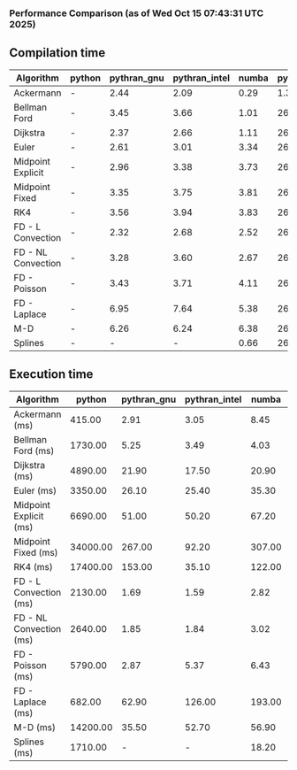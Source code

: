 ### Performance Comparison (as of Wed Oct 15 07:43:31 UTC 2025)
## Compilation time
Algorithm                 | python                    | pythran_gnu               | pythran_intel             | numba                     | pyccel_gnu_c              | pyccel_gnu_fortran        | pyccel_intel_c            | pyccel_intel_fortran     
------------------------- | ------------------------- | ------------------------- | ------------------------- | ------------------------- | ------------------------- | ------------------------- | ------------------------- | -------------------------
Ackermann                 | -                         | 2.44                      | 2.09                      | 0.29                      | 1.35                      | 1.38                      | 1.35                      | 1.40                     
Bellman Ford              | -                         | 3.45                      | 3.66                      | 1.01                      | 26.15                     | 1.51                      | 27.94                     | 1.57                     
Dijkstra                  | -                         | 2.37                      | 2.66                      | 1.11                      | 26.24                     | 1.62                      | 28.12                     | 1.70                     
Euler                     | -                         | 2.61                      | 3.01                      | 3.34                      | 26.07                     | 1.48                      | 28.08                     | 1.54                     
Midpoint Explicit         | -                         | 2.96                      | 3.38                      | 3.73                      | 26.28                     | 1.72                      | 28.09                     | 1.75                     
Midpoint Fixed            | -                         | 3.35                      | 3.75                      | 3.81                      | 26.36                     | 1.77                      | 28.20                     | 1.82                     
RK4                       | -                         | 3.56                      | 3.94                      | 3.83                      | 26.79                     | 2.16                      | 28.54                     | 2.23                     
FD - L Convection         | -                         | 2.32                      | 2.68                      | 2.52                      | 26.19                     | 1.45                      | 27.86                     | 1.51                     
FD - NL Convection        | -                         | 3.28                      | 3.60                      | 2.67                      | 26.10                     | 1.45                      | 27.82                     | 1.50                     
FD - Poisson              | -                         | 3.43                      | 3.71                      | 4.11                      | 26.15                     | 1.72                      | 27.95                     | 1.89                     
FD - Laplace              | -                         | 6.95                      | 7.64                      | 5.38                      | 26.42                     | 1.87                      | 28.21                     | 1.97                     
M-D                       | -                         | 6.26                      | 6.24                      | 6.38                      | 26.87                     | 2.49                      | 28.71                     | 2.57                     
Splines                   | -                         | -                         | -                         | 0.66                      | 26.29                     | 1.81                      | 28.16                     | 1.83                     

## Execution time
Algorithm                 | python                    | pythran_gnu               | pythran_intel             | numba                     | pyccel_gnu_c              | pyccel_gnu_fortran        | pyccel_intel_c            | pyccel_intel_fortran     
------------------------- | ------------------------- | ------------------------- | ------------------------- | ------------------------- | ------------------------- | ------------------------- | ------------------------- | -------------------------
Ackermann (ms)            | 415.00                    | 2.91                      | 3.05                      | 8.45                      | 1.27                      | 1.32                      | 4.01                      | 9.90                     
Bellman Ford (ms)         | 1730.00                   | 5.25                      | 3.49                      | 4.03                      | 4.09                      | 3.28                      | 5.22                      | 4.23                     
Dijkstra (ms)             | 4890.00                   | 21.90                     | 17.50                     | 20.90                     | 38.50                     | 19.90                     | 49.40                     | 22.30                    
Euler (ms)                | 3350.00                   | 26.10                     | 25.40                     | 35.30                     | 22.90                     | 10.70                     | 24.50                     | 16.00                    
Midpoint Explicit (ms)    | 6690.00                   | 51.00                     | 50.20                     | 67.20                     | 39.70                     | 19.50                     | 44.40                     | 16.10                    
Midpoint Fixed (ms)       | 34000.00                  | 267.00                    | 92.20                     | 307.00                    | 184.00                    | 72.10                     | 195.00                    | 51.80                    
RK4 (ms)                  | 17400.00                  | 153.00                    | 35.10                     | 122.00                    | 89.90                     | 32.30                     | 94.00                     | 28.90                    
FD - L Convection (ms)    | 2130.00                   | 1.69                      | 1.59                      | 2.82                      | 6.69                      | 1.64                      | 7.39                      | 1.38                     
FD - NL Convection (ms)   | 2640.00                   | 1.85                      | 1.84                      | 3.02                      | 5.23                      | 1.71                      | 9.54                      | 1.46                     
FD - Poisson (ms)         | 5790.00                   | 2.87                      | 5.37                      | 6.43                      | 10.30                     | 2.64                      | 18.80                     | 2.56                     
FD - Laplace (ms)         | 682.00                    | 62.90                     | 126.00                    | 193.00                    | 205.00                    | 56.80                     | 358.00                    | 56.20                    
M-D (ms)                  | 14200.00                  | 35.50                     | 52.70                     | 56.90                     | 106.00                    | 62.30                     | 92.90                     | 90.20                    
Splines (ms)              | 1710.00                   | -                         | -                         | 18.20                     | 14.20                     | 17.60                     | 15.20                     | 27.90                    
